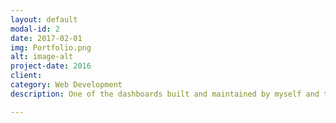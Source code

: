 ```yaml
---
layout: default
modal-id: 2
date: 2017-02-01
img: Portfolio.png
alt: image-alt
project-date: 2016
client: 
category: Web Development
description: One of the dashboards built and maintained by myself and the team I work with. This report provides insight at the account level to each sales rep at Heartland. We also provide rolled-up data to managers. 

---
```

